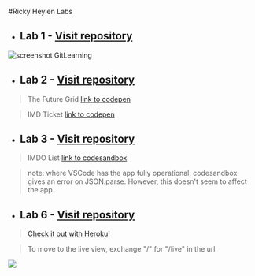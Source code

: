 #Ricky Heylen Labs

* ## Lab 1 - [Visit repository](https://github.com/Rix11-H/2-imd-webtechadv-portfolio.git)
![screenshot GitLearning](../2-imd-webtechadv-portfolio/lab1/screenshot-gitLearning.png)

* ## Lab 2 - [Visit repository](https://github.com/Rix11-H/2-imd-webtechadv-portfolio.git)
> The Future Grid [link to codepen](https://codepen.io/Rix11/pen/Exbpodd)

> IMD Ticket [link to codepen](https://codepen.io/Rix11/pen/GROByWK)

* ## Lab 3 - [Visit repository](https://github.com/Rix11-H/2-imd-webtechadv-portfolio)
> IMDO List [link to codesandbox](https://codesandbox.io/s/blazing-lake-drjo1x?file=/index.html)

> note: where VSCode has the app fully operational, codesandbox gives an error on JSON.parse. However, this doesn't seem to affect the app.

* ## Lab 6 - [Visit repository](https://github.com/Rix11-H/live-scoreboard-app)
> [Check it out with Heroku!](https://quidditch-scoreboard.herokuapp.com/)

> To move to the live view, exchange "/" for "/live" in the url
<img src="https://media.giphy.com/media/xCpBgX5TUWFM1sWPKm/giphy.gif"/>